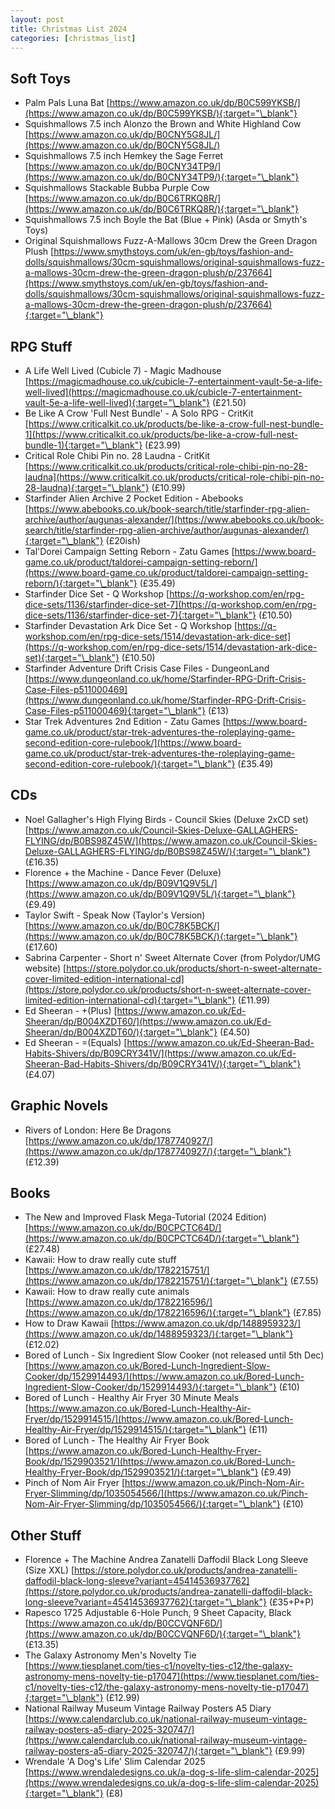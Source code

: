 ```yaml
---
layout: post
title: Christmas List 2024
categories: [christmas_list]
---
```


## Soft Toys

- Palm Pals Luna Bat [https://www.amazon.co.uk/dp/B0C599YKSB/](https://www.amazon.co.uk/dp/B0C599YKSB/){:target="\_blank"}
- Squishmallows 7.5 inch Alonzo the Brown and White Highland Cow [https://www.amazon.co.uk/dp/B0CNY5G8JL/](https://www.amazon.co.uk/dp/B0CNY5G8JL/)
- Squishmallows 7.5 inch Hemkey the Sage Ferret [https://www.amazon.co.uk/dp/B0CNY34TP9/](https://www.amazon.co.uk/dp/B0CNY34TP9/){:target="\_blank"}
- Squishmallows Stackable Bubba Purple Cow [https://www.amazon.co.uk/dp/B0C6TRKQ8R/](https://www.amazon.co.uk/dp/B0C6TRKQ8R/){:target="\_blank"}
- Squishmallows 7.5 inch Boyle the Bat (Blue + Pink) (Asda or Smyth's Toys)
- Original Squishmallows Fuzz-A-Mallows 30cm Drew the Green Dragon Plush [https://www.smythstoys.com/uk/en-gb/toys/fashion-and-dolls/squishmallows/30cm-squishmallows/original-squishmallows-fuzz-a-mallows-30cm-drew-the-green-dragon-plush/p/237664](https://www.smythstoys.com/uk/en-gb/toys/fashion-and-dolls/squishmallows/30cm-squishmallows/original-squishmallows-fuzz-a-mallows-30cm-drew-the-green-dragon-plush/p/237664){:target="\_blank"}

## RPG Stuff

- A Life Well Lived (Cubicle 7) - Magic Madhouse [https://magicmadhouse.co.uk/cubicle-7-entertainment-vault-5e-a-life-well-lived](https://magicmadhouse.co.uk/cubicle-7-entertainment-vault-5e-a-life-well-lived){:target="\_blank"} (£21.50)
- Be Like A Crow 'Full Nest Bundle' - A Solo RPG - CritKit [https://www.criticalkit.co.uk/products/be-like-a-crow-full-nest-bundle-1](https://www.criticalkit.co.uk/products/be-like-a-crow-full-nest-bundle-1){:target="\_blank"} (£23.99)
- Critical Role Chibi Pin no. 28 Laudna - CritKit [https://www.criticalkit.co.uk/products/critical-role-chibi-pin-no-28-laudna](https://www.criticalkit.co.uk/products/critical-role-chibi-pin-no-28-laudna){:target="\_blank"} (£10.99)
- Starfinder Alien Archive 2 Pocket Edition - Abebooks [https://www.abebooks.co.uk/book-search/title/starfinder-rpg-alien-archive/author/augunas-alexander/](https://www.abebooks.co.uk/book-search/title/starfinder-rpg-alien-archive/author/augunas-alexander/){:target="\_blank"} (£20ish)
- Tal'Dorei Campaign Setting Reborn - Zatu Games [https://www.board-game.co.uk/product/taldorei-campaign-setting-reborn/](https://www.board-game.co.uk/product/taldorei-campaign-setting-reborn/){:target="\_blank"} (£35.49)
- Starfinder Dice Set - Q Workshop [https://q-workshop.com/en/rpg-dice-sets/1136/starfinder-dice-set-7](https://q-workshop.com/en/rpg-dice-sets/1136/starfinder-dice-set-7){:target="\_blank"} (£10.50)
- Starfinder Devastation Ark Dice Set - Q Workshop [https://q-workshop.com/en/rpg-dice-sets/1514/devastation-ark-dice-set](https://q-workshop.com/en/rpg-dice-sets/1514/devastation-ark-dice-set){:target="\_blank"} (£10.50)
- Starfinder Adventure Drift Crisis Case Files - DungeonLand [https://www.dungeonland.co.uk/home/Starfinder-RPG-Drift-Crisis-Case-Files-p511000469](https://www.dungeonland.co.uk/home/Starfinder-RPG-Drift-Crisis-Case-Files-p511000469){:target="\_blank"} (£13)
- Star Trek Adventures 2nd Edition - Zatu Games [https://www.board-game.co.uk/product/star-trek-adventures-the-roleplaying-game-second-edition-core-rulebook/](https://www.board-game.co.uk/product/star-trek-adventures-the-roleplaying-game-second-edition-core-rulebook/){:target="\_blank"} (£35.49)

## CDs

- Noel Gallagher's High Flying Birds - Council Skies (Deluxe 2xCD set) [https://www.amazon.co.uk/Council-Skies-Deluxe-GALLAGHERS-FLYING/dp/B0BS98Z45W/](https://www.amazon.co.uk/Council-Skies-Deluxe-GALLAGHERS-FLYING/dp/B0BS98Z45W/){:target="\_blank"} (£16.35)
- Florence + the Machine - Dance Fever (Deluxe) [https://www.amazon.co.uk/dp/B09V1Q9V5L/](https://www.amazon.co.uk/dp/B09V1Q9V5L/){:target="\_blank"} (£9.49)
- Taylor Swift - Speak Now (Taylor's Version) [https://www.amazon.co.uk/dp/B0C78K5BCK/](https://www.amazon.co.uk/dp/B0C78K5BCK/){:target="\_blank"} (£17.60)
- Sabrina Carpenter - Short n' Sweet Alternate Cover (from Polydor/UMG website) [https://store.polydor.co.uk/products/short-n-sweet-alternate-cover-limited-edition-international-cd](https://store.polydor.co.uk/products/short-n-sweet-alternate-cover-limited-edition-international-cd){:target="\_blank"} (£11.99)
- Ed Sheeran - +(Plus) [https://www.amazon.co.uk/Ed-Sheeran/dp/B004XZDT60/](https://www.amazon.co.uk/Ed-Sheeran/dp/B004XZDT60/){:target="\_blank"} (£4.50)
- Ed Sheeran - =(Equals) [https://www.amazon.co.uk/Ed-Sheeran-Bad-Habits-Shivers/dp/B09CRY341V/](https://www.amazon.co.uk/Ed-Sheeran-Bad-Habits-Shivers/dp/B09CRY341V/){:target="\_blank"} (£4.07)

## Graphic Novels

- Rivers of London: Here Be Dragons [https://www.amazon.co.uk/dp/1787740927/](https://www.amazon.co.uk/dp/1787740927/){:target="\_blank"} (£12.39)

## Books

- The New and Improved Flask Mega-Tutorial (2024 Edition) [https://www.amazon.co.uk/dp/B0CPCTC64D/](https://www.amazon.co.uk/dp/B0CPCTC64D/){:target="\_blank"} (£27.48)
- Kawaii: How to draw really cute stuff [https://www.amazon.co.uk/dp/1782215751/](https://www.amazon.co.uk/dp/1782215751/){:target="\_blank"} (£7.55)
- Kawaii: How to draw really cute animals [https://www.amazon.co.uk/dp/1782216596/](https://www.amazon.co.uk/dp/1782216596/){:target="\_blank"} (£7.85)
- How to Draw Kawaii [https://www.amazon.co.uk/dp/1488959323/](https://www.amazon.co.uk/dp/1488959323/){:target="\_blank"} (£12.02)
- Bored of Lunch - Six Ingredient Slow Cooker (not released until 5th Dec) [https://www.amazon.co.uk/Bored-Lunch-Ingredient-Slow-Cooker/dp/1529914493/](https://www.amazon.co.uk/Bored-Lunch-Ingredient-Slow-Cooker/dp/1529914493/){:target="\_blank"} (£10)
- Bored of Lunch - Healthy Air Fryer 30 Minute Meals [https://www.amazon.co.uk/Bored-Lunch-Healthy-Air-Fryer/dp/1529914515/](https://www.amazon.co.uk/Bored-Lunch-Healthy-Air-Fryer/dp/1529914515/){:target="\_blank"} (£11)
- Bored of Lunch - The Healthy Air Fryer Book [https://www.amazon.co.uk/Bored-Lunch-Healthy-Fryer-Book/dp/1529903521/](https://www.amazon.co.uk/Bored-Lunch-Healthy-Fryer-Book/dp/1529903521/){:target="\_blank"} (£9.49)
- Pinch of Nom Air Fryer [https://www.amazon.co.uk/Pinch-Nom-Air-Fryer-Slimming/dp/1035054566/](https://www.amazon.co.uk/Pinch-Nom-Air-Fryer-Slimming/dp/1035054566/){:target="\_blank"} (£10)

## Other Stuff

- Florence + The Machine Andrea Zanatelli Daffodil Black Long Sleeve (Size XXL) [https://store.polydor.co.uk/products/andrea-zanatelli-daffodil-black-long-sleeve?variant=45414536937762](https://store.polydor.co.uk/products/andrea-zanatelli-daffodil-black-long-sleeve?variant=45414536937762){:target="\_blank"} (£35+P+P)
- Rapesco 1725 Adjustable 6-Hole Punch, 9 Sheet Capacity, Black [https://www.amazon.co.uk/dp/B0CCVQNF6D/](https://www.amazon.co.uk/dp/B0CCVQNF6D/){:target="\_blank"} (£13.35)
- The Galaxy Astronomy Men's Novelty Tie [https://www.tiesplanet.com/ties-c1/novelty-ties-c12/the-galaxy-astronomy-mens-novelty-tie-p17047](https://www.tiesplanet.com/ties-c1/novelty-ties-c12/the-galaxy-astronomy-mens-novelty-tie-p17047){:target="\_blank"} (£12.99)
- National Railway Museum Vintage Railway Posters A5 Diary [https://www.calendarclub.co.uk/national-railway-museum-vintage-railway-posters-a5-diary-2025-320747/](https://www.calendarclub.co.uk/national-railway-museum-vintage-railway-posters-a5-diary-2025-320747/){:target="\_blank"} (£9.99)
- Wrendale 'A Dog's Life' Slim Calendar 2025 [https://www.wrendaledesigns.co.uk/a-dog-s-life-slim-calendar-2025](https://www.wrendaledesigns.co.uk/a-dog-s-life-slim-calendar-2025){:target="\_blank"} (£8)
